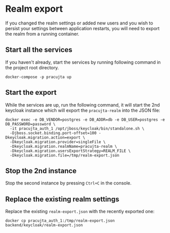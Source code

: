 # Realm export

If you changed the realm settings or added new users and you wish to persist your settings between application restarts, you will need to export the realm from a running container.

## Start all the services

If you haven't already, start the services by running following command in the project root directory.

```
docker-compose -p pracujta up
```

## Start the export

While the services are up, run the following command, it will start the 2nd keycloak instance which will export the `pracujta-realm` into the JSON file:
```
docker exec -e DB_VENDOR=postgres -e DB_ADDR=db -e DB_USER=postgres -e DB_PASSWORD=password \
  -it pracujta_auth_1 /opt/jboss/keycloak/bin/standalone.sh \
  -Djboss.socket.binding.port-offset=100 -Dkeycloak.migration.action=export \
  -Dkeycloak.migration.provider=singleFile \
  -Dkeycloak.migration.realmName=pracujta-realm \
  -Dkeycloak.migration.usersExportStrategy=REALM_FILE \
  -Dkeycloak.migration.file=/tmp/realm-export.json
```
## Stop the 2nd instance

Stop the second instance by pressing `Ctrl+C` in the console.

## Replace the existing realm settings

Replace the existing `realm-export.json` with the recently exported one:
```
docker cp pracujta_auth_1:/tmp/realm-export.json backend/keycloak/realm-export.json
```
